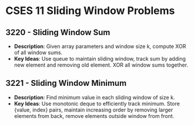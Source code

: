 # CSES 11 Sliding Window Problems

## 3220 - Sliding Window Sum

- **Description**: Given array parameters and window size k, compute XOR of all window sums.
- **Key Ideas**: Use queue to maintain sliding window, track sum by adding new element and removing old element. XOR all window sums together.

## 3221 - Sliding Window Minimum

- **Description**: Find minimum value in each sliding window of size k.
- **Key Ideas**: Use monotonic deque to efficiently track minimum. Store {value, index} pairs, maintain increasing order by removing larger elements from back, remove elements outside window from front.
